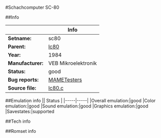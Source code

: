 #Schachcomputer SC-80

##Info

||Info|
|-----|-----|
|**Setname:**|sc80
|**Parent:**|[lc80](lc80.md)
|**Year:**|1984
|**Manufacturer:**|VEB Mikroelektronik
|**Status:**|good
|**Bug reports:**|[MAMETesters](http://mametesters.org/view_all_set.php?type=1&temporary=y&search=lc80.c)
|**Source file:**|[lc80.c](https://github.com/mamedev/mame/blob/master/src/mess/drivers/lc80.c)

##Emulation info
|| Status |
|-----|-----|
|Overall emulation:|good
|Color emulation:|good
|Sound emulation:|good
|Graphics emulation:|good
|Savestates:|supported

##Tech info

##Romset info

<!--- START OF EDITED COMMENT DO NOT TOUCH TEXT ABOVE-->
